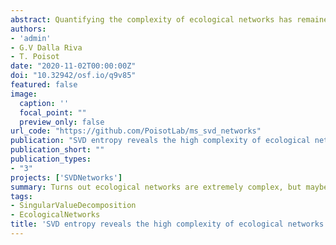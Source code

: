 ```yaml
---
abstract: Quantifying the complexity of ecological networks has remained elusive. Primarily, complexity has been defined on the basis of the structural (or behavioural) complexity of the system. These definitions ignore the notion of 'physical complexity', which can measure the amount of information contained in an ecological network, and how difficult it would be to compress. We present relative rank deficiency and SVD entropy as measures of 'external' and 'internal' complexity respectively. Using bipartite ecological networks, we find that they all show a very high, almost maximal, physical complexity. Pollination networks, in particular, are more complex when compared to other types of interactions. In addition, we find that SVD entropy relates to other structural measures of complexity (nestedness, connectance, and spectral radius), but does not inform about the resilience of a network when using simulated extinction cascades, which has previously been reported for structural measures of complexity. We argue that SVD entropy provides a fundamentally more 'correct' measure of network complexity and should be added to the toolkit of descriptors of ecological networks moving forward.
authors:
- 'admin'
- G.V Dalla Riva
- T. Poisot
date: "2020-11-02T00:00:00Z"
doi: "10.32942/osf.io/q9v85"
featured: false
image:
  caption: ''
  focal_point: ""
  preview_only: false
url_code: "https://github.com/PoisotLab/ms_svd_networks"
publication: "SVD entropy reveals the high complexity of ecological networks"
publication_short: ""
publication_types:
- "3"
projects: ['SVDNetworks']
summary: Turns out ecological networks are extremely complex, but maybe they could do even a bit better.
tags:
- SingularValueDecomposition
- EcologicalNetworks
title: 'SVD entropy reveals the high complexity of ecological networks'
---
```

